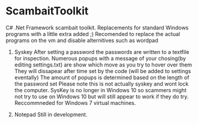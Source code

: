 # ScambaitToolkit
C# .Net Framework scambait toolkit. Replacements for standard Windows programs with a little extra added ;)
Recomended to replace the actual programs on the vm and disable alternitives such as wordpad

1. Syskey
  After setting a password the passwords are written to a textfile for inspection.
  Numerous popups with a message of your chosing(by editing settings.txt) are show which move as you try to hover over them
  They will dissapear after time set by the code (will be added to settings eventally)
  The amount of popups is determined based on the length of the password set
  Please note this is not actually syskey and wont lock the computer.
  SysKey is no longer in Windows 10 so scammers might not try to use on Windows 10 but will still appear to work if they do try.
  Reccommneded for Windows 7 virtual machines.
  
2. Notepad
  Still in development.
